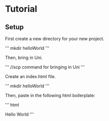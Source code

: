 # Tutorial

## Setup

First create a new directory for your new project.

'''
mkdir helloWorld
'''

Then, bring in Uni.

'''
//scp command for bringing in Uni
'''

Create an index.html file.

'''
mkdir helloWorld
'''

Then, paste in the following html boilerplate:

''' html
<!DOCTYPE html>
<html>
    <head>
        <title>Hello World</title>
	</head>
	<body>
		Hello World
		<script src="uni.js" type="text/javascript"></script>
	</body>
</html>
'''

## 